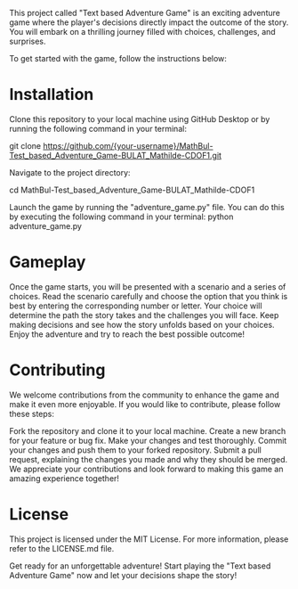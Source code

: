 This project called "Text based Adventure Game" is an exciting adventure game where the player's decisions directly impact the outcome of the story. You will embark on a thrilling journey filled with choices, challenges, and surprises.

To get started with the game, follow the instructions below:

# Installation
Clone this repository to your local machine using GitHub Desktop or by running the following command in your terminal:

git clone https://github.com/{your-username}/MathBul-Test_based_Adventure_Game-BULAT_Mathilde-CDOF1.git

Navigate to the project directory:

cd MathBul-Test_based_Adventure_Game-BULAT_Mathilde-CDOF1

Launch the game by running the "adventure_game.py" file. You can do this by executing the following command in your terminal:
python adventure_game.py

# Gameplay
Once the game starts, you will be presented with a scenario and a series of choices.
Read the scenario carefully and choose the option that you think is best by entering the corresponding number or letter.
Your choice will determine the path the story takes and the challenges you will face.
Keep making decisions and see how the story unfolds based on your choices.
Enjoy the adventure and try to reach the best possible outcome!

# Contributing
We welcome contributions from the community to enhance the game and make it even more enjoyable. If you would like to contribute, please follow these steps:

Fork the repository and clone it to your local machine.
Create a new branch for your feature or bug fix.
Make your changes and test thoroughly.
Commit your changes and push them to your forked repository.
Submit a pull request, explaining the changes you made and why they should be merged.
We appreciate your contributions and look forward to making this game an amazing experience together!

# License
This project is licensed under the MIT License. For more information, please refer to the LICENSE.md file.

Get ready for an unforgettable adventure! Start playing the "Text based Adventure Game" now and let your decisions shape the story!
